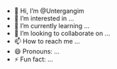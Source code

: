 - 👋 Hi, I’m @Untergangim
- 👀 I’m interested in ...
- 🌱 I’m currently learning ...
- 💞️ I’m looking to collaborate on ...
- 📫 How to reach me ...
- 😄 Pronouns: ...
- ⚡ Fun fact: ...

<!---
Untergangim/Untergangim is a ✨ special ✨ repository because its `README.md` (this file) appears on your GitHub profile.
You can click the Preview link to take a look at your changes.
--->
